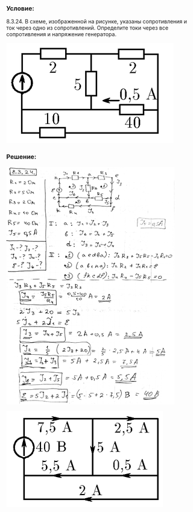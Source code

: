 ###  Условие: 

$8.3.24.$ В схеме, изображенной на рисунке, указаны сопротивления и ток через одно из сопротивлений. Определите токи через все сопротивления и напряжение генератора. 

![К задаче $8.3.24$|443x267, 40%](../../img/8.3.24/8.3.24.png)

###  Решение: 

![|446x631, 67%](../../img/8.3.24/1.png) 

![К ответу $8.3.24$|415x256, 40%](../../img/8.3.24/8.3.24s.png)